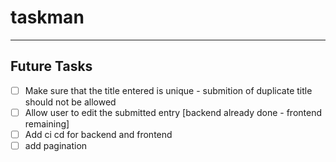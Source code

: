 # taskman

<hr>

## Future Tasks
- [ ] Make sure that the title entered is unique - submition of duplicate title should not be allowed
- [ ] Allow user to edit the submitted entry [backend already done - frontend remaining]
- [ ] Add ci cd for backend and frontend
- [ ] add pagination
